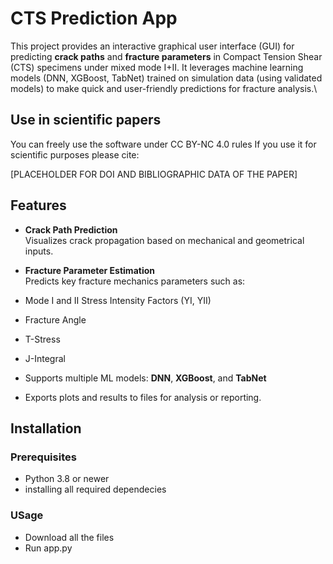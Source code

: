 # CTS Prediction App

This project provides an interactive graphical user interface (GUI) for predicting **crack paths** and **fracture parameters** in Compact Tension Shear (CTS) specimens under mixed mode I+II. 
It leverages machine learning models (DNN, XGBoost, TabNet) trained on simulation data (using validated models) to make quick and user-friendly predictions for fracture analysis.\

## Use in scientific papers

You can freely use the software under CC BY-NC 4.0 rules
If you use it for scientific purposes please cite:

[PLACEHOLDER FOR DOI AND BIBLIOGRAPHIC DATA OF THE PAPER]

## Features

- **Crack Path Prediction**  
  Visualizes crack propagation based on mechanical and geometrical inputs.

-  **Fracture Parameter Estimation**  
  Predicts key fracture mechanics parameters such as:
  - Mode I and II Stress Intensity Factors (YI, YII)
  - Fracture Angle
  - T-Stress
  - J-Integral

- Supports multiple ML models: **DNN**, **XGBoost**, and **TabNet**
- Exports plots and results to files for analysis or reporting.

## Installation

### Prerequisites

- Python 3.8 or newer
- installing all required dependecies

### USage

- Download all the files
- Run app.py
